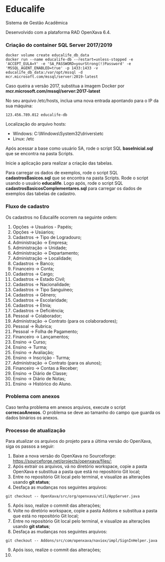 Educalife
=========

Sistema de Gestão Acadêmica

Desenvolvido com a plataforma RAD OpenXava 6.4.

### Criação do container SQL Server 2017/2019

```
docker volume create educalife_db_data
docker run --name educalife-db --restart=unless-stopped -e 'ACCEPT_EULA=Y' -e 'SA_PASSWORD=yourStrong(!)Password' -e 'MSSQL_AGENT_ENABLED=true' -p 1433:1433 -v educalife_db_data:/var/opt/mssql -d mcr.microsoft.com/mssql/server:2019-latest
```

Caso queira a versão 2017, substitua a imagem Docker por __mcr.microsoft.com/mssql/server:2017-latest__

No seu arquivo /etc/hosts, inclua uma nova entrada apontando para o IP da sua máquina:

```
123.456.789.012 educalife-db
```

Localização do arquivo hosts:
- Windows: C:\Windows\System32\drivers\etc
- Linux: /etc

Após acessar a base como usuário SA, rode o script SQL **baseInicial.sql** que se encontra na pasta Scripts.

Inicie a aplicação para realizar a criação das tabelas.

Para carregar os dados de exemplos, rode o script SQL **cadastrosBasicos.sql** que se encontra na pasta Scripts. Rode o script usando o usuário __educalife__.
Logo após, rode o script SQL **cadastrosBasicosComplementares.sql** para carregar os dados de exemplos das tabelas de cadastro.


### Fluxo de cadastro

Os cadastros no Educalife ocorrem na seguinte ordem:

1. Opções -> Usuários - Papéis;
2. Opções -> Usúarios;
3. Cadastros -> Tipo de Logradouro;
4. Administração -> Empresa;
5. Administração -> Unidade;
6. Administração -> Departamento;
7. Administração -> Localidade;
8. Cadastros -> Banco;
9. Financeiro -> Conta;
10. Cadastros -> Cargo;
11. Cadastros -> Estado Civil;
12. Cadastros -> Nacionalidade;
13. Cadastros -> Tipo Sanguíneo;
14. Cadastros -> Gênero;
15. Cadastros -> Escolaridade;
16. Cadastros -> Etnia;
17. Cadastros -> Deficiência;
18. Pessoal -> Colaborador; 
19. Administração -> Contrato (para os colaboradores);
20. Pessoal -> Rubrica;
21. Pessoal -> Folha de Pagamento;
22. Financeiro -> Lançamentos;
23. Ensino -> Curso;
24. Ensino -> Turma;
25. Ensino -> Avaliação;
26. Ensino -> Inscrição - Turma;
27. Administração -> Contrato (para os alunos);
28. Financeiro -> Contas a Receber;
29. Ensino -> Diário de Classe;
30. Ensino -> Diário de Notas;
31. Ensino -> Histórico do Aluno.

### Problema com anexos

Caso tenha problema em anexos arquivos, execute o script __correcaoAnexos__. O problema se deve ao tamanho do campo que guarda os dados binários os anexos.


### Processo de atualização

Para atualizar os arquivos do projeto para a última versão do OpenXava, siga os passos a seguir:

1. Baixe a nova versão do OpenXava no Sourceforge: https://sourceforge.net/projects/openxava/files/;
2. Após extrair os arquivos, vá no diretório workspace, copie a pasta OpenXava e substitua a pasta que está no repositório Git local;
3. Entre no repositório Git local pelo terminal, e visualize as alterações usando __git status__;
4. Desfaça as mudanças nos seguintes arquivos:

```
git checkout -- OpenXava/src/org/openxava/util/AppServer.java
```

5. Após isso, realize o commit das alterações;
6. Volte no diretório workspace, copie a pasta Addons e substitua a pasta que está no repositório Git local;
7. Entre no repositório Git local pelo terminal, e visualize as alterações usando __git status__;
8. Desfaça as mudanças nos seguintes arquivos:

```
git checkout -- Addons/src/com/openxava/naviox/impl/SignInHelper.java
```

9. Após isso, realize o commit das alterações;
10. 
